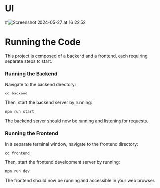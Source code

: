 # UI
#![Screenshot 2024-05-27 at 16 22 52](https://github.com/bar2693lis/Home-assignment-Avanan/assets/48059962/2c753919-8af2-474f-9112-585ff9d18cf7)

# Running the Code

This project is composed of a backend and a frontend, each requiring separate steps to start.

### Running the Backend

Navigate to the backend directory:
```
cd backend
```

Then, start the backend server by running:

```
npm run start
```

The backend server should now be running and listening for requests.

### Running the Frontend
In a separate terminal window, navigate to the frontend directory:

```
cd frontend
```

Then, start the frontend development server by running:

```
npm run dev
```

The frontend should now be running and accessible in your web browser.
